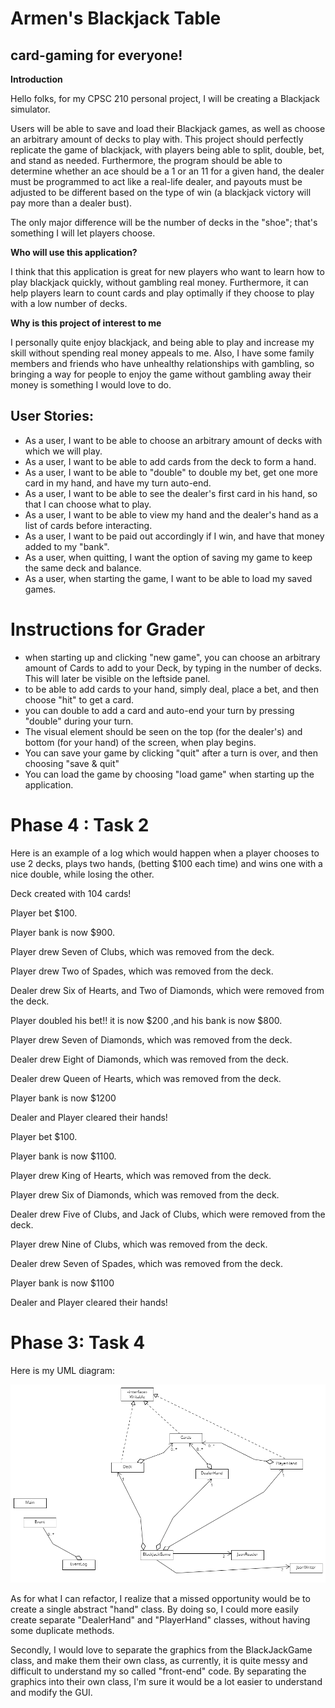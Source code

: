 # Armen's Blackjack Table

## card-gaming for everyone!

**Introduction**

Hello folks, for my CPSC 210 personal project, I will be creating a Blackjack simulator.

Users will be able to save and load their Blackjack games, as well as choose an arbitrary amount of decks to play with.
This project should perfectly replicate the game of blackjack, with players being able to split, double, bet, and stand
as needed. Furthermore, the program should be able to determine whether an ace should be a 1 or an 11 for a given hand,
the dealer must be programmed to act like a real-life dealer, and payouts must be adjusted to be different based on the
type of win (a blackjack victory will pay more than a dealer bust).

The only major difference will be the number of decks in the "shoe"; that's something I will let players choose.

**Who will use this application?**

I think that this application is great for new players who want to learn how to play blackjack quickly, without gambling
real money. Furthermore, it can help players learn to count cards and play optimally if they choose to play with a 
low number of decks.

**Why is this project of interest to me**

I personally quite enjoy blackjack, and being able to play and increase my skill without spending real money appeals to
me. Also, I have some family members and friends who have unhealthy relationships with gambling, so bringing a way for
people to enjoy the game without gambling away their money is something I would love to do.

## User Stories:
- As a user, I want to be able to choose an arbitrary amount of decks with which we will play.
- As a user, I want to be able to add cards from the deck to form a hand.
- As a user, I want to be able to "double" to double my bet, get one more card in my hand, and have my turn auto-end.
- As a user, I want to be able to see the dealer's first card in his hand, so that I can choose what to play.
- As a user, I want to be able to view my hand and the dealer's hand as a list of cards before interacting.
- As a user, I want to be paid out accordingly if I win, and have that money added to my "bank".
- As a user, when quitting, I want the option of saving my game to keep the same deck and balance.
- As a user, when starting the game, I want to be able to load my saved games.

# Instructions for Grader
- when starting up and clicking "new game", you can choose an arbitrary amount of Cards to add to your Deck, 
by typing in the number of decks. This will later be visible on the leftside panel.
- to be able to add cards to your hand, simply deal, place a bet, and then choose "hit" to get a card.
- you can double to add a card and auto-end your turn by pressing "double" during your turn.
- The visual element should be seen on the top (for the dealer's) and bottom (for your hand) of the screen, 
when play begins.
- You can save your game by clicking "quit" after a turn is over, and then choosing "save & quit"
- You can load the game by choosing "load game" when starting up the application.

# Phase 4 : Task 2
Here is an example of a log which would happen when a player chooses to use 2 decks, plays two hands, (betting $100
each time) and wins one with a nice double, while losing the other. 

Deck created with 104 cards!

Player bet $100.

Player bank is now $900.

Player drew Seven of Clubs, which was removed from the deck.

Player drew Two of Spades, which was removed from the deck.

Dealer drew Six of Hearts, and Two of Diamonds, which were removed from the deck.

Player doubled his bet!! it is now $200 ,and his bank is now $800.

Player drew Seven of Diamonds, which was removed from the deck.

Dealer drew Eight of Diamonds, which was removed from the deck.

Dealer drew Queen of Hearts, which was removed from the deck.

Player bank is now $1200

Dealer and Player cleared their hands!

Player bet $100.

Player bank is now $1100.

Player drew King of Hearts, which was removed from the deck.

Player drew Six of Diamonds, which was removed from the deck.

Dealer drew Five of Clubs, and Jack of Clubs, which were removed from the deck.

Player drew Nine of Clubs, which was removed from the deck.

Dealer drew Seven of Spades, which was removed from the deck.

Player bank is now $1100

Dealer and Player cleared their hands!

# Phase 3: Task 4
Here is my UML diagram:


![Diagram](graphics/BJ_UML.png)


As for what I can refactor, I realize that a missed opportunity would be to create a single abstract
"hand" class.
By doing so, I could more easily create separate "DealerHand" and "PlayerHand" classes, without having some
duplicate methods.

Secondly, I would love to separate the graphics from the BlackJackGame class, and make them their own class,
as currently, it is quite messy and difficult to understand my so called "front-end" code. By separating the graphics
into their own class, I'm sure it would be  a lot easier to understand and modify the GUI.